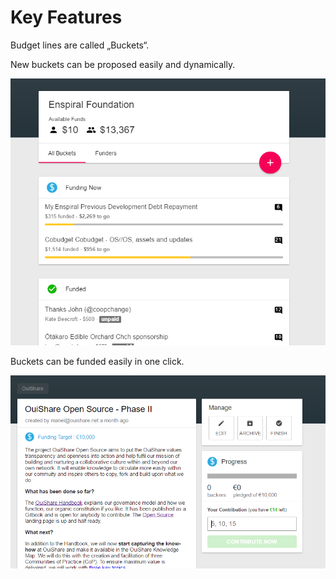 # Key Features

Budget lines are called „Buckets“. 

New buckets can be proposed easily and dynamically. 

![](/assets/buckets.png)



Buckets can be funded easily in one click. 

![](/assets/funding.png)



